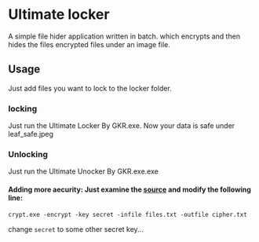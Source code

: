 # Ultimate locker
A simple file hider application written in batch. which encrypts and then hides the files encrypted files under an image file.

## Usage
Just add files you want to lock to the locker folder.
### locking
Just run the Ultimate Locker By GKR.exe. Now your data is safe under leaf_safe.jpeg
### Unlocking
Just run the Ultimate Unocker By GKR.exe.exe


#### Adding more aecurity: Just examine the [source](src/) and modify the following line:
```batch
crypt.exe -encrypt -key secret -infile files.txt -outfile cipher.txt
```
change `secret` to some other secret key...